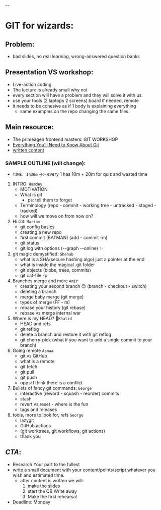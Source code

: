 --










# GIT for wizards:






















## Problem:
- bad slides, no real learning, wrong-answered question banks

























## Presentation VS workshop:
- Live-action coding
- The lecture is already small why not
- every section will have a problem and they will solve it with us.
- use your tools (2 laptops 2 screens) board if needed, remote 
- it needs to be cohesive as if 1 body is explaining everything 
    - same examples on the repo changing the same files.























## Main resource:
- The primeagen frontend masters: GIT WORKSHOP
- [Everything You'll Need to Know About Git](https://frontendmasters.com/workshops/git/) 
- [written content](https://theprimeagen.github.io/fem-git/)
























### SAMPLE OUTLINE (will change):
- `TIME: 1h30m` =>> every 1 has 10m + 20m for quiz and wasted time


1. INTRO: `Hamdey`
    - MOTIVATION
    - What is git
        - ps: tell them to forget
    - Terminology (repo - commit - working tree - untracked - staged - tracked)
    - how will we move on from now on?
2. Hi Git: `Mariam`
    - git config basics
    - creating a new repo
    - first commit (BATMAN) (add  - commit -m)
    - git status
    - git log with options (--graph --online) ✨
3. git magic demystified: `Shehab`
    - what is a SHA(secure hashing algo) just a pointer at the end
    - what is inside the magical .git folder
    - git objects (blobs, trees, commits)
    - git cat-file -p
4. Branches merge and more `Amir`
    - creating your second branch 😉 (branch - checkout - switch)
    - deleting a branch
    - merge baby merge (git merge)
    - types of merge (FF - m)
    - rebase your history (git rebase)
    - rebase vs merge internal war
5. Where is my HEAD? 🧟`Khalid`
    - HEAD and refs
    - git reflog
    - delete a branch and restore it with git reflog
    - git cherry-pick (what if you want to add a single commit to your branch)
6. Going remote `Asmaa`
    - git vs GitHub
    - what is a remote
    - git fetch
    - git pull
    - git push
    - oppsi I think there is a conflict
7. Bullets of fancy git commands: `George`
    - interactive (reword - squash - reorder) commits
    - stash
    - revert vs reset - where is the fun
    - tags and releases
8. tools, more to look for, refs `George`
    - lazygit
    - GitHub actions
    - (git worktrees, git workflows, git actions)
    - thank you























## _CTA_:
<!-- - watch the course to know everything that may encounter you. -->
- Research Your part to the fullest
- write a small document with your content/points/script whatever you wish and estimated time.
    - after content is written we will:
        1. make the slides
        2. start the QB Write away
        3. Make the first rehearsal
- Deadline: Monday 









